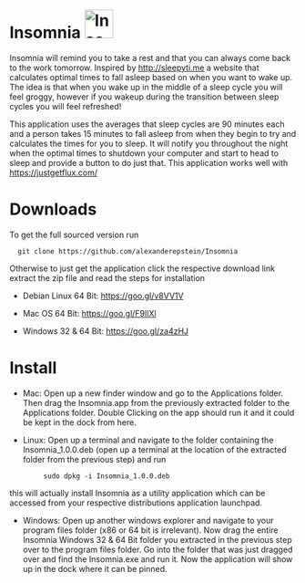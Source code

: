 # Insomnia <img src="https://github.com/alexanderepstein/Insomnia/blob/master/sleep_github.png" alt="Insomnia Logo" style="width:50px;height:50px;">

Insomnia will remind you to take a rest and that you can always come back to the work tomorrow.
Inspired by http://sleepyti.me a website that calculates optimal times to fall asleep based on when you want to wake up.
The idea is that when you wake up in the middle of a sleep cycle you will feel groggy, however if you wakeup during the
transition between sleep cycles you will feel refreshed!

This application uses the averages that sleep cycles are 90 minutes each and a person takes 15 minutes to fall asleep from when they begin to try and calculates the times for you to sleep. It will notify you throughout the night when the optimal times to shutdown your computer and start to head to sleep and provide a button to do just that. This application works well with https://justgetflux.com/  


# Downloads
To get the full sourced version run

      git clone https://github.com/alexanderepstein/Insomnia

Otherwise to just get the application click the respective download link extract the zip file and read the steps for installation

* Debian Linux 64 Bit: https://goo.gl/v8VV1V

* Mac OS 64 Bit: https://goo.gl/F9IlXl

* Windows 32 & 64 Bit: https://goo.gl/za4zHJ

# Install

* Mac: Open up a new finder window and go to the Applications folder. Then drag the Insomnia.app from the previously extracted folder to the Applications folder. Double Clicking on the app should run it and it could be kept in the dock from here.

* Linux: Open up a terminal and navigate to the folder containing the Insomnia_1.0.0.deb (open up a terminal at the location of the extracted folder from the previous step) and run
           
           sudo dpkg -i Insomnia_1.0.0.deb
this will actually install Insomnia as a utility application which can be accessed from your respective distributions application launchpad.

* Windows: Open up another windows explorer and navigate to your program files folder (x86 or 64 bit is irrelevant).  Now drag the entire Insomnia Windows 32 & 64 Bit folder you extracted in the previous step over to the program files folder. Go into the folder that was just dragged over and find the Insomnia.exe and run it. Now the application will show up in the dock where it can be pinned.
